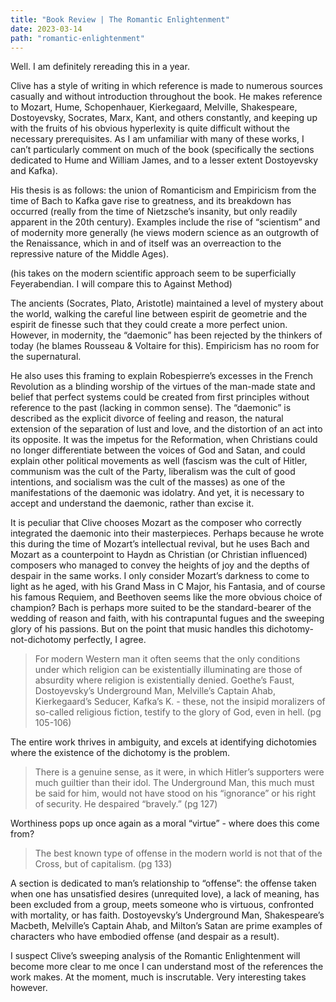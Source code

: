 ```yaml
---
title: "Book Review | The Romantic Enlightenment"
date: 2023-03-14
path: "romantic-enlightenment"
---
```

Well. I am definitely rereading this in a year.

Clive has a style of writing in which reference is made to numerous sources casually and without introduction throughout the book. He makes reference to Mozart, Hume, Schopenhauer, Kierkegaard, Melville, Shakespeare, Dostoyevsky, Socrates, Marx, Kant, and others constantly, and keeping up with the fruits of his obvious hyperlexity is quite difficult without the necessary prerequisites. As I am unfamiliar with many of these works, I can’t particularly comment on much of the book (specifically the sections dedicated to Hume and William James, and to a lesser extent Dostoyevsky and Kafka).

His thesis is as follows: the union of Romanticism and Empiricism from the time of Bach to Kafka gave rise to greatness, and its breakdown has occurred (really from the time of Nietzsche’s insanity, but only readily apparent in the 20th century). Examples include the rise of “scientism” and of modernity more generally (he views modern science as an outgrowth of the Renaissance, which in and of itself was an overreaction to the repressive nature of the Middle Ages).

(his takes on the modern scientific approach seem to be superficially Feyerabendian. I will compare this to Against Method)

The ancients (Socrates, Plato, Aristotle) maintained a level of mystery about the world, walking the careful line between espirit de geometrie and the espirit de finesse such that they could create a more perfect union. However, in modernity, the “daemonic” has been rejected by the thinkers of today (he blames Rousseau & Voltaire for this). Empiricism has no room for the supernatural.

He also uses this framing to explain Robespierre’s excesses in the French Revolution as a blinding worship of the virtues of the man-made state and belief that perfect systems could be created from first principles without reference to the past (lacking in common sense). The “daemonic” is described as the explicit divorce of feeling and reason, the natural extension of the separation of lust and love, and the distortion of an act into its opposite. It was the impetus for the Reformation, when Christians could no longer differentiate between the voices of God and Satan, and could explain other political movements as well (fascism was the cult of Hitler, communism was the cult of the Party, liberalism was the cult of good intentions, and socialism was the cult of the masses) as one of the manifestations of the daemonic was idolatry. And yet, it is necessary to accept and understand the daemonic, rather than excise it.

It is peculiar that Clive chooses Mozart as the composer who correctly integrated the daemonic into their masterpieces. Perhaps because he wrote this during the time of Mozart’s intellectual revival, but he uses Bach and Mozart as a counterpoint to Haydn as Christian (or Christian influenced) composers who managed to convey the heights of joy and the depths of despair in the same works. I only consider Mozart’s darkness to come to light as he aged, with his Grand Mass in C Major, his Fantasia, and of course his famous Requiem, and Beethoven seems like the more obvious choice of champion? Bach is perhaps more suited to be the standard-bearer of the wedding of reason and faith, with his contrapuntal fugues and the sweeping glory of his passions. But on the point that music handles this dichotomy-not-dichotomy perfectly, I agree.

> For modern Western man it often seems that the only conditions under which religion can be existentially illuminating are those of absurdity where religion is existentially denied. Goethe’s Faust, Dostoyevsky’s Underground Man, Melville’s Captain Ahab, Kierkegaard’s Seducer, Kafka’s K. - these, not the insipid moralizers of so-called religious fiction, testify to the glory of God, even in hell. (pg 105-106)

The entire work thrives in ambiguity, and excels at identifying dichotomies where the existence of the dichotomy is the problem.

> There is a genuine sense, as it were, in which Hitler’s supporters were much guiltier than their idol. The Underground Man, this much must be said for him, would not have stood on his “ignorance” or his right of security. He despaired “bravely.” (pg 127)

Worthiness pops up once again as a moral “virtue” - where does this come from?

> The best known type of offense in the modern world is not that of the Cross, but of capitalism. (pg 133)

A section is dedicated to man’s relationship to “offense”: the offense taken when one has unsatisfied desires (unrequited love), a lack of meaning, has been excluded from a group, meets someone who is virtuous, confronted with mortality, or has faith. Dostoyevsky’s Underground Man, Shakespeare’s Macbeth, Melville’s Captain Ahab, and Milton’s Satan are prime examples of characters who have embodied offense (and despair as a result).

I suspect Clive’s sweeping analysis of the Romantic Enlightenment will become more clear to me once I can understand most of the references the work makes. At the moment, much is inscrutable. Very interesting takes however.